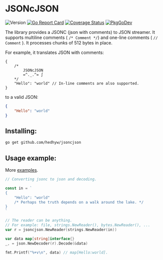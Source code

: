 # JSONcJSON

![Version](https://img.shields.io/github/v/tag/hedhyw/jsoncjson)
[![Go Report Card](https://goreportcard.com/badge/github.com/hedhyw/jsoncjson)](https://goreportcard.com/report/github.com/hedhyw/jsoncjson)
[![Coverage Status](https://coveralls.io/repos/github/hedhyw/jsoncjson/badge.svg?branch=master)](https://coveralls.io/github/hedhyw/jsoncjson?branch=master)
[![PkgGoDev](https://pkg.go.dev/badge/github.com/hedhyw/jsoncjson)](https://pkg.go.dev/github.com/hedhyw/jsoncjson?tab=doc)


The library provides a JSONC (json with comments) to JSON streamer. It
supports multiline comments ( ` /* Comment */ `) and one-line comments
( ` // Comment ` ). It processes chunks of 512 bytes in place.

For example, it translates JSON with comments:
```jsonc
{
    /*
        JSONcJSON
        =^._.^= ∫
    */
    "Hello": "world" // In-line comments are also supported.
}
```
to a valid JSON:
```json
{
    "Hello": "world"
}
```

## Installing:

```sh
go get github.com/hedhyw/jsoncjson
```

## Usage example:

More [examples](./example_test.go).

```go
// Converting jsonc to json and decoding.

const in = `
{
    "Hello": "world"
    /* Perhaps the truth depends on a walk around the lake. */
}
`

// The reader can be anything.
// For example: file, strings.NewReader(), bytes.NewReader(), ...
var r = jsoncjson.NewReader(strings.NewReader(in))

var data map[string]interface{}
_, = json.NewDecoder(r).Decode(&data)

fmt.Printf("%+v\n", data) // map[Hello:world].
```
